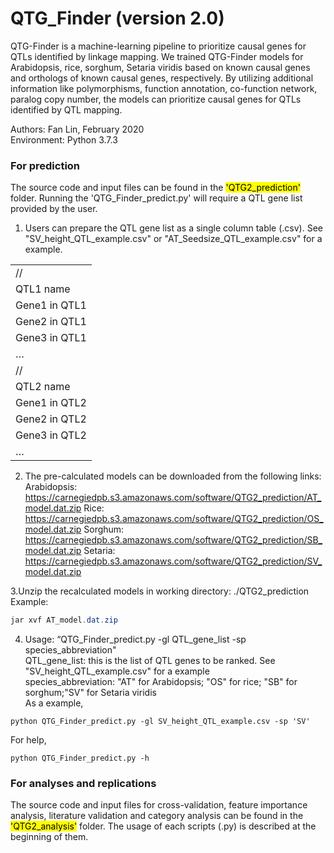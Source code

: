 # QTG_Finder (version 2.0)

QTG-Finder is a machine-learning pipeline to prioritize causal genes for QTLs identified by linkage mapping. We trained QTG-Finder models for Arabidopsis, rice, sorghum, Setaria viridis based on known causal genes and orthologs of known causal genes, respectively. By utilizing additional information like polymorphisms, function annotation, co-function network, paralog copy number, the models can prioritize causal genes for QTLs identified by QTL mapping.

Authors: Fan Lin, February 2020<br />
Environment: Python 3.7.3

### For prediction
The source code and input files can be found in the <mark>'QTG2_prediction'</mark> folder. Running the 'QTG_Finder_predict.py' will require a QTL gene list provided by the user.

1. Users can prepare the QTL gene list as a single column table (.csv). See "SV_height_QTL_example.csv" or "AT_Seedsize_QTL_example.csv" for a example.

||
|:-| 
|//|
|QTL1 name|
|Gene1 in QTL1|
|Gene2 in QTL1|
|Gene3 in QTL1|
|…| 
|//|
|QTL2 name|
|Gene1 in QTL2|
|Gene2 in QTL2|
|Gene3 in QTL2|
|…|

2. The pre-calculated models can be downloaded from the following links: 
Arabidopsis: https://carnegiedpb.s3.amazonaws.com/software/QTG2_prediction/AT_model.dat.zip
Rice: https://carnegiedpb.s3.amazonaws.com/software/QTG2_prediction/OS_model.dat.zip
Sorghum: https://carnegiedpb.s3.amazonaws.com/software/QTG2_prediction/SB_model.dat.zip
Setaria: https://carnegiedpb.s3.amazonaws.com/software/QTG2_prediction/SV_model.dat.zip

3.Unzip the recalculated models in working directory: ./QTG2_prediction
Example:
```java
jar xvf AT_model.dat.zip
```

4. Usage: “QTG_Finder_predict.py -gl QTL_gene_list -sp species_abbreviation" <br />
QTL_gene_list: this is the list of QTL genes to be ranked. See "SV_height_QTL_example.csv" for a example <br />
species_abbreviation: "AT" for Arabidopsis; "OS" for rice; "SB" for sorghum;"SV" for Setaria viridis  <br />
As a example,
```python3
python QTG_Finder_predict.py -gl SV_height_QTL_example.csv -sp 'SV'
```

For help,
```python3
python QTG_Finder_predict.py -h
```

### For analyses and replications

The source code and input files for cross-validation, feature importance analysis, literature validation and category analysis can be found in the <mark>'QTG2_analysis'</mark> folder. The usage of each scripts (.py) is described at the beginning of them.

